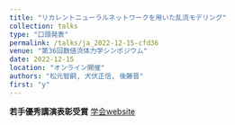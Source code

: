 ```yaml
---
title: "リカレントニューラルネットワークを用いた乱流モデリング"
collection: talks
type: "口頭発表"
permalink: /talks/ja_2022-12-15-cfd36
venue: "第36回数値流体力学シンポジウム"
date: 2022-12-15
location: "オンライン開催"
authors: "松元智嗣, 犬伏正信, 後藤晋"
first: "y"
---
```

**若手優秀講演表彰受賞**
<a href="https://www2.nagare.or.jp/cfd/cfd36/program.html" target="_blank" rel="noopener noreferrer">学会website</a>
